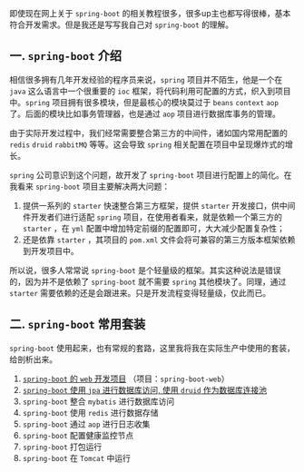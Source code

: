 即使现在网上关于 `spring-boot` 的相关教程很多，很多up主也都写得很棒，基本符合开发需求。但是我还是写写我自己对 `spring-boot` 的理解。

##  一. `spring-boot` 介绍

相信很多拥有几年开发经验的程序员来说，`spring` 项目并不陌生，他是一个在 `java` 这么语言中一个很重要的 `ioc` 框架，将代码利用可配置的方式，织入到项目中。`spring` 项目拥有很多模块，但是最核心的模块莫过于 `beans` `context` `aop` 了。后面的模块比如事务管理器，也是通过 `aop` 项目进行数据库事务的管理。

由于实际开发过程中，我们经常需要整合第三方的中间件，诸如国内常用配置的 `redis` `druid` `rabbitMQ` 等等。这会导致 `spring` 相关配置在项目中呈现爆炸式的增长。

`spring` 公司意识到这个问题，故开发了 `spring-boot` 项目进行配置上的简化。在我看来 `spring-boot` 项目主要解决两大问题：

1. 提供一系列的 `starter` 快速整合第三方框架，提供 `starter` 开发接口，供中间件开发者们进行适配 `spring` 项目，在使用者看来，就是依赖一个第三方的 `starter` ，在 `yml` 配置中增加特定前缀的配置即可，大大减少配置复杂性；
2. 还是依靠 `starter` ，其项目的 `pom.xml` 文件会将可兼容的第三方版本框架依赖到开发项目中。

所以说，很多人常常说 `spring-boot` 是个轻量级的框架。其实这种说法是错误的，因为并不是依赖了 `spring-boot` 就不需要 `spring` 其他模块了。同理，通过 `starter` 需要依赖的还是会跟进来。只是开发流程变得轻量级，仅此而已。

## 二. `spring-boot` 常用套装

`spring-boot` 使用起来，也有常规的套路，这里我将我在实际生产中使用的套装，给剖析出来。

1. [`spring-boot` 的 `web` 开发项目](spring-boot-web.MD) （项目：`spring-boot-web`）
2. [`spring-boot` 使用 `jpa` 进行数据库访问, 使用 `druid` 作为数据库连接池](spring-boot-datajpa.md)
3. `spring-boot` 整合 `mybatis` 进行数据库访问
4. `spring-boot` 使用 `redis` 进行数据存储
5. `spring-boot` 通过 `aop` 进行日志收集
6. `spring-boot` 配置健康监控节点
7. `spring-boot` 打包运行
8. `spring-boot` 在 `Tomcat` 中运行